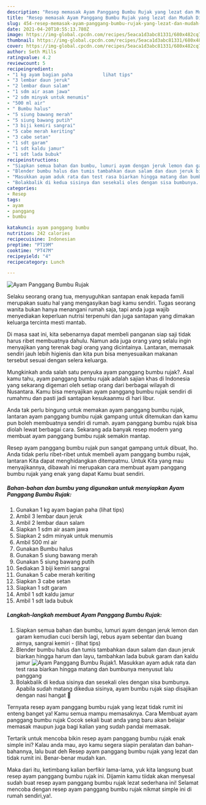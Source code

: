 ```yaml
---
description: "Resep memasak Ayam Panggang Bumbu Rujak yang lezat dan Mudah Dibuat"
title: "Resep memasak Ayam Panggang Bumbu Rujak yang lezat dan Mudah Dibuat"
slug: 454-resep-memasak-ayam-panggang-bumbu-rujak-yang-lezat-dan-mudah-dibuat
date: 2021-04-20T10:55:13.780Z
image: https://img-global.cpcdn.com/recipes/5eaca1d3abc81331/680x482cq70/ayam-panggang-bumbu-rujak-foto-resep-utama.jpg
thumbnail: https://img-global.cpcdn.com/recipes/5eaca1d3abc81331/680x482cq70/ayam-panggang-bumbu-rujak-foto-resep-utama.jpg
cover: https://img-global.cpcdn.com/recipes/5eaca1d3abc81331/680x482cq70/ayam-panggang-bumbu-rujak-foto-resep-utama.jpg
author: Seth Mills
ratingvalue: 4.2
reviewcount: 5
recipeingredient:
- "1 kg ayam bagian paha           lihat tips"
- "3 lembar daun jeruk"
- "2 lembar daun salam"
- "1 sdm air asam jawa"
- "2 sdm minyak untuk menumis"
- "500 ml air"
- " Bumbu halus"
- "5 siung bawang merah"
- "5 siung bawang putih"
- "3 biji kemiri sangrai"
- "5 cabe merah keriting"
- "3 cabe setan"
- "1 sdt garam"
- "1 sdt kaldu jamur"
- "1 sdt lada bubuk"
recipeinstructions:
- "Siapkan semua bahan dan bumbu, lumuri ayam dengan jeruk lemon dan garam kemudian cuci bersih lagi, rebus ayam sebentar dan buang airnya, sangrai kemiri           (lihat tips)"
- "Blender bumbu halus dan tumis tambahkan daun salam dan daun jeruk biarkan hingga harum dan layu, tambahkan lada bubuk garam dan kaldu jamur"
- "Masukkan ayam aduk rata dan test rasa biarkan hingga matang dan bumbunya menyusut lalu panggang"
- "Bolakbalik di kedua sisinya dan sesekali oles dengan sisa bumbunya. Apabila sudah matang dikedua sisinya, ayam bumbu rujak siap disajikan dengan nasi hangat 🙏"
categories:
- Resep
tags:
- ayam
- panggang
- bumbu

katakunci: ayam panggang bumbu 
nutrition: 242 calories
recipecuisine: Indonesian
preptime: "PT19M"
cooktime: "PT47M"
recipeyield: "4"
recipecategory: Lunch

---
```



![Ayam Panggang Bumbu Rujak](https://img-global.cpcdn.com/recipes/5eaca1d3abc81331/680x482cq70/ayam-panggang-bumbu-rujak-foto-resep-utama.jpg)

Selaku seorang orang tua, menyuguhkan santapan enak kepada famili merupakan suatu hal yang mengasyikan bagi kamu sendiri. Tugas seorang  wanita bukan hanya menangani rumah saja, tapi anda juga wajib menyediakan keperluan nutrisi terpenuhi dan juga santapan yang dimakan keluarga tercinta mesti mantab.

Di masa  saat ini, kita sebenarnya dapat membeli panganan siap saji tidak harus ribet membuatnya dahulu. Namun ada juga orang yang selalu ingin menyajikan yang terenak bagi orang yang dicintainya. Lantaran, memasak sendiri jauh lebih higienis dan kita pun bisa menyesuaikan makanan tersebut sesuai dengan selera keluarga. 



Mungkinkah anda salah satu penyuka ayam panggang bumbu rujak?. Asal kamu tahu, ayam panggang bumbu rujak adalah sajian khas di Indonesia yang sekarang digemari oleh setiap orang dari berbagai wilayah di Nusantara. Kamu bisa menyajikan ayam panggang bumbu rujak sendiri di rumahmu dan pasti jadi santapan kesukaanmu di hari libur.

Anda tak perlu bingung untuk memakan ayam panggang bumbu rujak, lantaran ayam panggang bumbu rujak gampang untuk ditemukan dan kamu pun boleh membuatnya sendiri di rumah. ayam panggang bumbu rujak bisa diolah lewat berbagai cara. Sekarang ada banyak resep modern yang membuat ayam panggang bumbu rujak semakin mantap.

Resep ayam panggang bumbu rujak pun sangat gampang untuk dibuat, lho. Anda tidak perlu ribet-ribet untuk membeli ayam panggang bumbu rujak, lantaran Kita dapat menghidangkan ditempatmu. Untuk Kita yang mau menyajikannya, dibawah ini merupakan cara membuat ayam panggang bumbu rujak yang enak yang dapat Kamu buat sendiri.

<!--inarticleads1-->

##### Bahan-bahan dan bumbu yang digunakan untuk menyiapkan Ayam Panggang Bumbu Rujak:

1. Gunakan 1 kg ayam bagian paha           (lihat tips)
1. Ambil 3 lembar daun jeruk
1. Ambil 2 lembar daun salam
1. Siapkan 1 sdm air asam jawa
1. Siapkan 2 sdm minyak untuk menumis
1. Ambil 500 ml air
1. Gunakan  Bumbu halus
1. Gunakan 5 siung bawang merah
1. Gunakan 5 siung bawang putih
1. Sediakan 3 biji kemiri sangrai
1. Gunakan 5 cabe merah keriting
1. Siapkan 3 cabe setan
1. Siapkan 1 sdt garam
1. Ambil 1 sdt kaldu jamur
1. Ambil 1 sdt lada bubuk




<!--inarticleads2-->

##### Langkah-langkah membuat Ayam Panggang Bumbu Rujak:

1. Siapkan semua bahan dan bumbu, lumuri ayam dengan jeruk lemon dan garam kemudian cuci bersih lagi, rebus ayam sebentar dan buang airnya, sangrai kemiri -           (lihat tips)
1. Blender bumbu halus dan tumis tambahkan daun salam dan daun jeruk biarkan hingga harum dan layu, tambahkan lada bubuk garam dan kaldu jamur
<img src="//assets-global.cpcdn.com/assets/icons/button_play-2c75c40dde080a61004c1f40b05d8f140eaff45d7e9e6481dc71c63d2e7c4909.png" alt="Ayam Panggang Bumbu Rujak">1. Masukkan ayam aduk rata dan test rasa biarkan hingga matang dan bumbunya menyusut lalu panggang
1. Bolakbalik di kedua sisinya dan sesekali oles dengan sisa bumbunya. Apabila sudah matang dikedua sisinya, ayam bumbu rujak siap disajikan dengan nasi hangat 🙏




Ternyata resep ayam panggang bumbu rujak yang lezat tidak rumit ini enteng banget ya! Kamu semua mampu memasaknya. Cara Membuat ayam panggang bumbu rujak Cocok sekali buat anda yang baru akan belajar memasak maupun juga bagi kalian yang sudah pandai memasak.

Tertarik untuk mencoba bikin resep ayam panggang bumbu rujak enak simple ini? Kalau anda mau, ayo kamu segera siapin peralatan dan bahan-bahannya, lalu buat deh Resep ayam panggang bumbu rujak yang lezat dan tidak rumit ini. Benar-benar mudah kan. 

Maka dari itu, ketimbang kalian berfikir lama-lama, yuk kita langsung buat resep ayam panggang bumbu rujak ini. Dijamin kamu tiidak akan menyesal sudah buat resep ayam panggang bumbu rujak lezat sederhana ini! Selamat mencoba dengan resep ayam panggang bumbu rujak nikmat simple ini di rumah sendiri,ya!.

